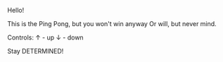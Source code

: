 Hello! 

This is the Ping Pong, but you won't win anyway
Or will, but never mind.

Controls:
  ↑ - up
  ↓ - down
  
Stay DETERMINED!
